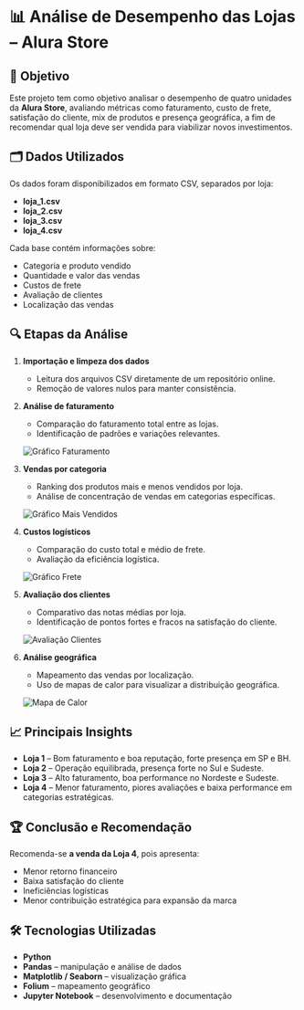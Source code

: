 # 📊 Análise de Desempenho das Lojas – Alura Store

## 📌 Objetivo
Este projeto tem como objetivo analisar o desempenho de quatro unidades da **Alura Store**, avaliando métricas como faturamento, custo de frete, satisfação do cliente, mix de produtos e presença geográfica, a fim de recomendar qual loja deve ser vendida para viabilizar novos investimentos.

## 🗂️ Dados Utilizados
Os dados foram disponibilizados em formato CSV, separados por loja:
- **loja_1.csv**
- **loja_2.csv**
- **loja_3.csv**
- **loja_4.csv**

Cada base contém informações sobre:
- Categoria e produto vendido
- Quantidade e valor das vendas
- Custos de frete
- Avaliação de clientes
- Localização das vendas

## 🔍 Etapas da Análise
1. **Importação e limpeza dos dados**
   - Leitura dos arquivos CSV diretamente de um repositório online.
   - Remoção de valores nulos para manter consistência.

2. **Análise de faturamento**
   - Comparação do faturamento total entre as lojas.
   - Identificação de padrões e variações relevantes.

   ![Gráfico Faturamento](imagens/faturamento_total.png)

3. **Vendas por categoria**
   - Ranking dos produtos mais e menos vendidos por loja.
   - Análise de concentração de vendas em categorias específicas.

   ![Gráfico Mais Vendidos](imagens/produtos_mais_vendidos.png)

4. **Custos logísticos**
   - Comparação do custo total e médio de frete.
   - Avaliação da eficiência logística.

   ![Gráfico Frete](imagens/custo_frete.png)

5. **Avaliação dos clientes**
   - Comparativo das notas médias por loja.
   - Identificação de pontos fortes e fracos na satisfação do cliente.

   ![Avaliação Clientes](imagens/avaliacao_clientes.png)

6. **Análise geográfica**
   - Mapeamento das vendas por localização.
   - Uso de mapas de calor para visualizar a distribuição geográfica.

   ![Mapa de Calor](imagens/mapa_calor.png)

## 📈 Principais Insights
- **Loja 1** – Bom faturamento e boa reputação, forte presença em SP e BH.
- **Loja 2** – Operação equilibrada, presença forte no Sul e Sudeste.
- **Loja 3** – Alto faturamento, boa performance no Nordeste e Sudeste.
- **Loja 4** – Menor faturamento, piores avaliações e baixa performance em categorias estratégicas.

## 🏆 Conclusão e Recomendação
Recomenda-se **a venda da Loja 4**, pois apresenta:
- Menor retorno financeiro
- Baixa satisfação do cliente
- Ineficiências logísticas
- Menor contribuição estratégica para expansão da marca

## 🛠️ Tecnologias Utilizadas
- **Python**
- **Pandas** – manipulação e análise de dados
- **Matplotlib / Seaborn** – visualização gráfica
- **Folium** – mapeamento geográfico
- **Jupyter Notebook** – desenvolvimento e documentação
